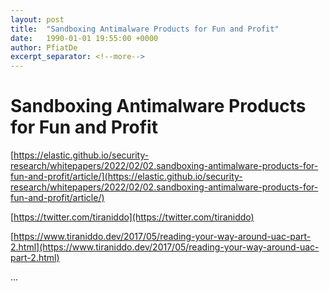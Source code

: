 ```yaml
---
layout: post
title:  "Sandboxing Antimalware Products for Fun and Profit"
date:   1990-01-01 19:55:00 +0000
author: PfiatDe
excerpt_separator: <!--more-->
---
```


# Sandboxing Antimalware Products for Fun and Profit

[https://elastic.github.io/security-research/whitepapers/2022/02/02.sandboxing-antimalware-products-for-fun-and-profit/article/](https://elastic.github.io/security-research/whitepapers/2022/02/02.sandboxing-antimalware-products-for-fun-and-profit/article/)

[https://twitter.com/tiraniddo](https://twitter.com/tiraniddo)

[https://www.tiraniddo.dev/2017/05/reading-your-way-around-uac-part-2.html](https://www.tiraniddo.dev/2017/05/reading-your-way-around-uac-part-2.html)

...
<!--more-->
